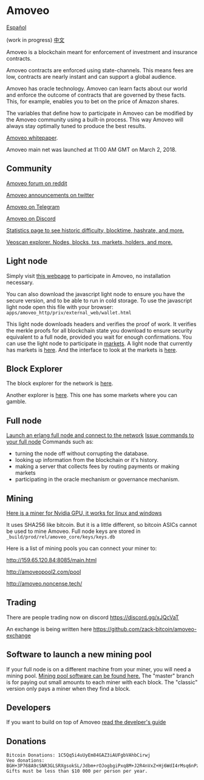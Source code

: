 Amoveo
==========
[Español](docs/es/README.md)

(work in progress) [中文](docs/cn/README.md)


Amoveo is a blockchain meant for enforcement of investment and insurance contracts.


Amoveo contracts are enforced using state-channels. This means fees are low, contracts are nearly instant and can support a global audience.

Amoveo has oracle technology.
Amoveo can learn facts about our world and enforce the outcome of contracts that are governed by these facts.
This, for example, enables you to bet on the price of Amazon shares.

The variables that define how to participate in Amoveo can be modified by the Amoveo community using a built-in process.
This way Amoveo will always stay optimally tuned to produce the best results.


[Amoveo whitepaper](docs/white_paper.md).

Amoveo main net was launched at 11:00 AM GMT on March 2, 2018.

## Community
[Amoveo forum on reddit](https://www.reddit.com/r/Amoveo/)

[Amoveo announcements on twitter](https://twitter.com/zack_bitcoin)

[Amoveo on Telegram](https://t.me/amoveo)

[Amoveo on Discord](https://discord.gg/a52szJw)

[Statistics page to see historic difficulty, blocktime, hashrate, and more.](https://jimhsu.github.io/amoveo-stats/)

[Veoscan explorer. Nodes, blocks, txs, markets, holders, and more.](http://veoscan.io/)


## Light node
Simply visit [this webpage](http://159.65.120.84:8080/wallet.html) to participate in Amoveo, no installation necessary.

You can also download the javascript light node to ensure you have the secure version, and to be able to run in cold storage. To use the javascript light node open this file with your browser: `apps/amoveo_http/priv/external_web/wallet.html`

This light node downloads headers and verifies the proof of work.
It verifies the merkle proofs for all blockchain state you download to ensure security equivalent to a full node, provided you wait for enough confirmations.
You can use the light node to participate in [markets](docs/light_node/market.md).
A light node that currently has markets is [here](http://159.89.106.253:8080/wallet.html).
And the interface to look at the markets is [here](http://159.89.106.253:8080/explorer.html).


## Block Explorer
The block explorer for the network is [here](http://159.65.120.84:8080/explorer.html).

Another explorer is [here](http://159.89.106.253:8080/explorer.html). This one has some markets where you can gamble.


## Full node
[Launch an erlang full node and connect to the network](docs/getting-started/turn_it_on.md)
[Issue commands to your full node](docs/api/commands.md)
Commands such as:
* turning the node off without corrupting the database.
* looking up information from the blockchain or it's history.
* making a server that collects fees by routing payments or making markets
* participating in the oracle mechanism or governance mechanism.

## Mining

[Here is a miner for Nvidia GPU, it works for linux and windows](https://github.com/Mandelhoff/AmoveoMinerGpuCuda)

It uses SHA256 like bitcoin. But it is a little different, so bitcoin ASICs cannot be used to mine Amoveo.
Full node keys are stored in `_build/prod/rel/amoveo_core/keys/keys.db`

Here is a list of mining pools you can connect your miner to:

http://159.65.120.84:8085/main.html

http://amoveopool2.com/pool

http://amoveo.noncense.tech/


## Trading

There are people trading now on discord https://discord.gg/xJQcVaT

An exchange is being written here https://github.com/zack-bitcoin/amoveo-exchange


## Software to launch a new mining pool
If your full node is on a different machine from your miner, you will need a mining pool. [Mining pool software can be found here.](https://github.com/zack-bitcoin/amoveo-mining-pool)
The "master" branch is for paying out small amounts to each miner with each block.
The "classic" version only pays a miner when they find a block.


## Developers

If you want to build on top of Amoveo [read the develper's guide](docs/getting-started/quick_start_developer_guide.md)


## Donations

```
Bitcoin Donations: 1C5Qq5i4uUyEm84GAZ3iAUFgbVAhbCirwj
Veo donations: BGH+3P768A9cSNR3GLSRXgsokSL/Jdbm+rOJogbgiPxq8M+J2R4nVxZ+Hj6WdI4rMsq6nPzkMh77WGBCMx89HUM=
Gifts must be less than $10 000 per person per year.
```


